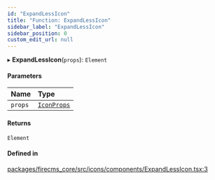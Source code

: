 ```yaml
---
id: "ExpandLessIcon"
title: "Function: ExpandLessIcon"
sidebar_label: "ExpandLessIcon"
sidebar_position: 0
custom_edit_url: null
---
```


▸ **ExpandLessIcon**(`props`): `Element`

#### Parameters

| Name | Type |
| :------ | :------ |
| `props` | [`IconProps`](../types/IconProps.md) |

#### Returns

`Element`

#### Defined in

[packages/firecms_core/src/icons/components/ExpandLessIcon.tsx:3](https://github.com/FireCMSco/firecms/blob/d45f3739/packages/firecms_core/src/icons/components/ExpandLessIcon.tsx#L3)

